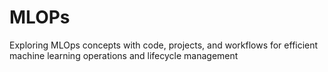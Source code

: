 # MLOPs
Exploring MLOps concepts with code, projects, and workflows for efficient machine learning operations and lifecycle management
